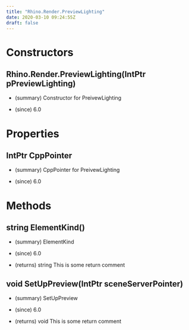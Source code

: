 ```yaml
---
title: "Rhino.Render.PreviewLighting"
date: 2020-03-10 09:24:55Z
draft: false
---
```


# Constructors
## Rhino.Render.PreviewLighting(IntPtr pPreviewLighting)
- (summary) 
     Constructor for PreivewLighting
     
- (since) 6.0
# Properties
## IntPtr CppPointer
- (summary) 
     CppPointer for PreivewLighting
     
- (since) 6.0
# Methods
## string ElementKind()
- (summary) 
     ElementKind
     
- (since) 6.0
- (returns) string This is some return comment
## void SetUpPreview(IntPtr sceneServerPointer)
- (summary) 
     SetUpPreview
     
- (since) 6.0
- (returns) void This is some return comment
